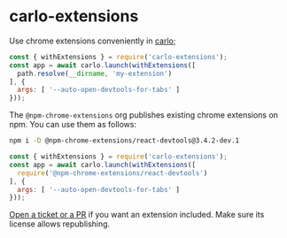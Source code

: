 # carlo-extensions

Use chrome extensions conveniently in [carlo](https://www.npmjs.com/package/carlo);

```js
const { withExtensions } = require('carlo-extensions');
const app = await carlo.launch(withExtensions([
  path.resolve(__dirname, 'my-extension')
], {
  args: [ '--auto-open-devtools-for-tabs' ]
}));
```

The `@npm-chrome-extensions` org publishes existing chrome extensions on npm. You can use them as follows:

```sh
npm i -D @npm-chrome-extensions/react-devtools@3.4.2-dev.1
```

```js
const { withExtensions } = require('carlo-extensions');
const app = await carlo.launch(withExtensions([
  require('@npm-chrome-extensions/react-devtools')
], {
  args: [ '--auto-open-devtools-for-tabs' ]
}));
```

[Open a ticket or a PR](https://github.com/janpot/npm-chrome-extensions/issues) if you want an extension included. Make sure its license allows republishing.
